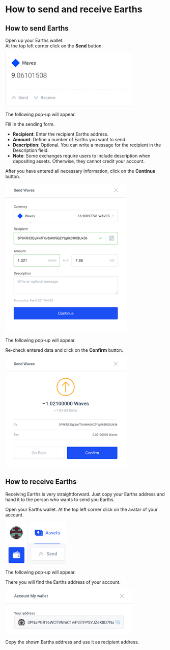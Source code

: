 # How to send and receive Earths

## **How to send Earths**

Open up your Earths wallet.  
At the top left corner click on the **Send** button.

![](/_assets/earths_transfers_01.png)

The following pop-up will appear.

Fill In the sending form.

* **Recipient**: Enter the recipient Earths address.
* **Amount**: Define a number of Earths you want to send.
* **Description**: Optional. You can write a message for the recipient in the Description field.
* **Note**: Some exchanges require users to include description when depositing assets. Otherwise, they cannot credit your account.

After you have entered all necessary information, click on the **Continue** button.

![](/_assets/earths_transfers_02.png)

The following pop-up will appear.

Re-check entered data and click on the **Confirm** button.

![](/_assets/earths_transfers_03.png)

## **How to receive Earths**

Receiving Earths is very straightforward. Just copy your Earths address and hand it to the person who wants to send you Earths.

Open your Earths wallet. At the top left corner click on the avatar of your account.

![](/_assets/earths_transfers_04.png)

The following pop-up will appear.

There you will find the Earths address of your account.

![](/_assets/earths_transfers_05.png)

Copy the shown Earths address and use it as recipient address.
